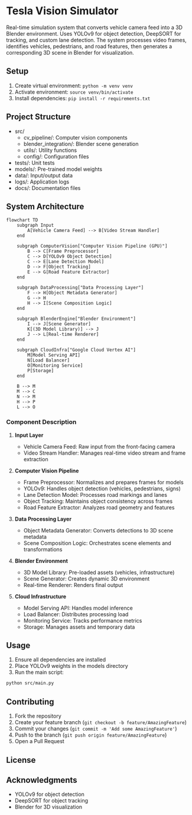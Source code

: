 # Tesla Vision Simulator

Real-time simulation system that converts vehicle camera feed into a 3D Blender environment. Uses YOLOv9 for object detection, DeepSORT for tracking, and custom lane detection. The system processes video frames, identifies vehicles, pedestrians, and road features, then generates a corresponding 3D scene in Blender for visualization.

## Setup
1. Create virtual environment: `python -m venv venv`
2. Activate environment: `source venv/bin/activate`
3. Install dependencies: `pip install -r requirements.txt`

## Project Structure
- src/
  - cv_pipeline/: Computer vision components
  - blender_integration/: Blender scene generation
  - utils/: Utility functions
  - config/: Configuration files
- tests/: Unit tests
- models/: Pre-trained model weights
- data/: Input/output data
- logs/: Application logs
- docs/: Documentation files

## System Architecture

```mermaid
flowchart TD
    subgraph Input
        A[Vehicle Camera Feed] --> B[Video Stream Handler]
    end

    subgraph ComputerVision["Computer Vision Pipeline (GPU)"]
        B --> C[Frame Preprocessor]
        C --> D[YOLOv9 Object Detection]
        C --> E[Lane Detection Model]
        D --> F[Object Tracking]
        E --> G[Road Feature Extractor]
    end

    subgraph DataProcessing["Data Processing Layer"]
        F --> H[Object Metadata Generator]
        G --> H
        H --> I[Scene Composition Logic]
    end

    subgraph BlenderEngine["Blender Environment"]
        I --> J[Scene Generator]
        K[(3D Model Library)] --> J
        J --> L[Real-time Renderer]
    end

    subgraph CloudInfra["Google Cloud Vertex AI"]
        M[Model Serving API]
        N[Load Balancer]
        O[Monitoring Service]
        P[Storage]
    end

    B --> M
    M --> C
    N --> M
    H --> P
    L --> O
```

### Component Description

1. **Input Layer**
   - Vehicle Camera Feed: Raw input from the front-facing camera
   - Video Stream Handler: Manages real-time video stream and frame extraction

2. **Computer Vision Pipeline**
   - Frame Preprocessor: Normalizes and prepares frames for models
   - YOLOv9: Handles object detection (vehicles, pedestrians, signs)
   - Lane Detection Model: Processes road markings and lanes
   - Object Tracking: Maintains object consistency across frames
   - Road Feature Extractor: Analyzes road geometry and features

3. **Data Processing Layer**
   - Object Metadata Generator: Converts detections to 3D scene metadata
   - Scene Composition Logic: Orchestrates scene elements and transformations

4. **Blender Environment**
   - 3D Model Library: Pre-loaded assets (vehicles, infrastructure)
   - Scene Generator: Creates dynamic 3D environment
   - Real-time Renderer: Renders final output

5. **Cloud Infrastructure**
   - Model Serving API: Handles model inference
   - Load Balancer: Distributes processing load
   - Monitoring Service: Tracks performance metrics
   - Storage: Manages assets and temporary data

## Usage
1. Ensure all dependencies are installed
2. Place YOLOv9 weights in the models directory
3. Run the main script:
```bash
python src/main.py
```

## Contributing
1. Fork the repository
2. Create your feature branch (`git checkout -b feature/AmazingFeature`)
3. Commit your changes (`git commit -m 'Add some AmazingFeature'`)
4. Push to the branch (`git push origin feature/AmazingFeature`)
5. Open a Pull Request

## License


## Acknowledgments
- YOLOv9 for object detection
- DeepSORT for object tracking
- Blender for 3D visualization